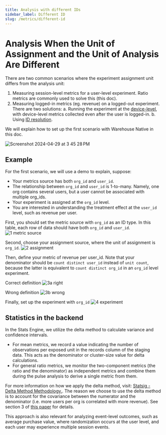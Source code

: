 ```yaml
---
title: Analysis with different IDs
sidebar_label: Different ID
slug: /metrics/different-id
---
```


# Analysis When the Unit of Assignment and the Unit of Analysis Are Different

There are two common scenarios where the experiment assignment unit differs from the analysis unit:
1. Measuring session-level metrics for a user-level experiment.  Ratio metrics are commonly used to solve this (this doc).
2. Measuring logged-in metrics (eg. revenue) on a logged-out experiment.  There are two solutions:
  a. Running the experiment at the [device-level](https://docs.statsig.com/experiments-plus/experimentation/choosing-randomization-unit#other-stable-identifiers), with device-level metrics collected even after the user is logged-in.
  b. Using [ID resolution](https://docs.statsig.com/statsig-warehouse-native/features/id-resolution).

We will explain how to set up the first scenario with Warehouse Native in this doc.

![Screenshot 2024-04-29 at 3 45 28 PM](https://github.com/statsig-io/docs/assets/139815787/0b75615f-2b66-44f4-b6e0-e0bd3e555199)

## Example
For the first scenario, we will use a demo to explain, suppose: 
- Your metrics source has both `org_id` and `user_id`.
- The relationship between `org_id` and `user_id` is 1-to-many. Namely, one org contains several users, but a user cannot be associated with multiple org_ids.
- Your experiment is assigned at the `org_id` level.
- You are interested in understanding the treatment effect at the `user_id` level, such as revenue per user.


First, you should set the metric source with `org_id` as an ID type. In this table, each row of data should have both `org_id` and `user_id`.
![1 metric source](https://github.com/statsig-io/docs/assets/139815787/a99a4577-8be5-4001-ac4d-2297f3b2fff0)


Second, choose your assignment source, where the unit of assignment is `org_id`.
![2 assignment](https://github.com/statsig-io/docs/assets/139815787/16472cd7-1aa1-44a2-9a6b-0f789ac5308e)


Then, define your metric of revenue per user_id. Note that your denominator should be `count distinct user_id` instead of `unit count`, because the latter is equivalent to `count distinct org_id` in an `org_id` level experiment.

Correct definition
![3a right](https://github.com/statsig-io/docs/assets/139815787/ca4c9076-28e1-4cf8-8aa1-2127def7d771)

Wrong definition
![3b wrong](https://github.com/statsig-io/docs/assets/139815787/7d81e5f7-20b0-440c-a4d8-1281f93c1ece)


Finally, set up the experiment with `org_id`
![4 experiment](https://github.com/statsig-io/docs/assets/139815787/02f9c6bb-0b32-4caf-a529-5bacc2a56d44)


## Statistics in the backend
In the Stats Engine, we utilize the delta method to calculate variance and confidence intervals.
- For mean metrics, we record a value indicating the number of observations per exposed unit in the records column of the staging data. This acts as the denominator or cluster-size value for delta calculations.
- For general ratio metrics, we monitor the two-component metrics (the ratio and the denominator) as independent metrics and combine them during the pulse analysis to derive a single metric from them.

For more information on how we apply the delta method, visit: [Statsig - Delta Method Methodology.](https://docs.statsig.com/stats-engine/methodologies/delta-method). The reason we choose to use the delta method is to account for the covariance between the numerator and the denominator (i.e. more users per org is correlated with more revenue). See section 3 of [this paper](https://alexdeng.github.io/public/files/kdd2018-dm.pdf) for details. 

This approach is also relevant for analyzing event-level outcomes, such as average purchase value, where randomization occurs at the user level, and each user may experience multiple session events.
